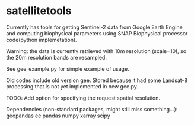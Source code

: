 # satellitetools

Currently has tools for getting Sentinel-2 data from Google Earth Engine and computing biophysical parameters using SNAP Biophysical processor code(python implemetation).

Warning: the data is currently retrieved with 10m resolution (scale=10), so the 20m resolution bands are resampled.

See gee_example.py for simple example of usage.

Old codes include old version gee. Stored because it had some Landsat-8 processing that is not yet implemented in new gee.py.

TODO: Add option for specifying the request spatial resolution.

Dependencies (non-standard packages, might still miss something...):
geopandas
ee
pandas
numpy
xarray
scipy
